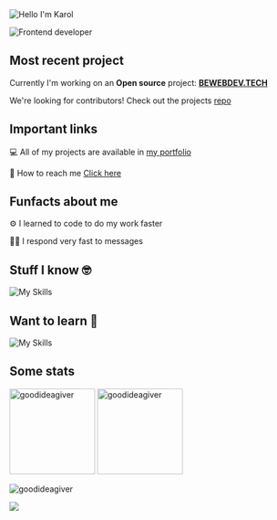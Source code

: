 <img alt="Hello I'm Karol" align="center" src="https://readme-typing-svg.demolab.com?font=Fira+Code&size=19&pause=1000&color=A66FFF&center=false&vCenter=true&width=435&lines=Hello+I'm+Karol">



![Frontend developer](https://user-images.githubusercontent.com/55458485/208723510-b0c353a0-b497-4dc5-8c90-4228def3f51d.png)

## Most recent project

Currently I'm working on an **Open source** project: **[BEWEBDEV.TECH](https://bewebdev.tech/)**

We're looking for contributors! Check out the projects [repo](https://github.com/NowYouKnowProgramming/webdev-learning-materials)

## Important links


💻 All of my projects are available in [my portfolio](https://purpleblack.dev/)

📧 How to reach me [Click here](https://purpleblack.dev/contact)

## Funfacts about me

⚙ I learned to code to do my work faster

🐱‍👤 I respond very fast to messages

## Stuff I know 🤓

![My Skills](https://skillicons.dev/icons?i=git,github,typescript,react,nextjs,jest,css,sass)

## Want to learn 🧠

![My Skills](https://skillicons.dev/icons?i=vim,rust,kubernetes,angular,docker,graphql,nodejs,deno)

## Some stats

<span>
<img  height="150px" src="https://github-readme-stats.vercel.app/api/top-langs?username=goodideagiver&show_icons=true&locale=en&layout=compact&theme=transparent" alt="goodideagiver" /> 
</span>
<span>
<img height="150px" src="https://github-readme-stats.vercel.app/api?username=goodideagiver&show_icons=true&locale=en&theme=transparent" alt="goodideagiver" />
</span>

<p align="left"> <img src="https://komarev.com/ghpvc/?username=goodideagiver&label=Profile%20views&color=0e75b6&style=flat" alt="goodideagiver" /> </p>

![](https://stackoverflow-readme-profile.johannchopin.fr/profile-small/18716142)
